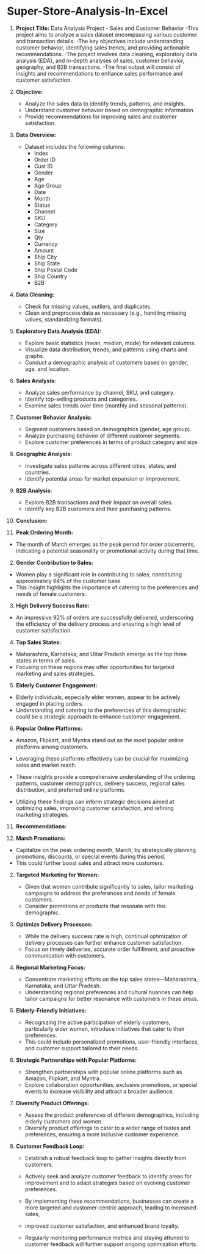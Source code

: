 # Super-Store-Analysis-In-Excel
1. **Project Title:** Data Analysis Project - Sales and Customer Behavior
-This project aims to analyze a sales dataset encompassing various customer and transaction details. 
-The key objectives include understanding customer behavior, identifying sales trends, and providing actionable recommendations. 
-The project involves data cleaning, exploratory data analysis (EDA), and in-depth analyses of sales, customer behavior, geography, and B2B transactions. 
-The final output will consist of insights and recommendations to enhance sales performance and customer satisfaction.

2. **Objective:**
   - Analyze the sales data to identify trends, patterns, and insights.
   - Understand customer behavior based on demographic information.
   - Provide recommendations for improving sales and customer satisfaction.

3. **Data Overview:**
   - Dataset includes the following columns: 
     - Index
     - Order ID
     - Cust ID
     - Gender
     - Age
     - Age Group
     - Date
     - Month
     - Status
     - Channel
     - SKU
     - Category
     - Size
     - Qty
     - Currency
     - Amount
     - Ship City
     - Ship State
     - Ship Postal Code
     - Ship Country
     - B2B

4. **Data Cleaning:**
   - Check for missing values, outliers, and duplicates.
   - Clean and preprocess data as necessary (e.g., handling missing values, standardizing formats).

5. **Exploratory Data Analysis (EDA):**
   - Explore basic statistics (mean, median, mode) for relevant columns.
   - Visualize data distribution, trends, and patterns using charts and graphs.
   - Conduct a demographic analysis of customers based on gender, age, and location.

6. **Sales Analysis:**
   - Analyze sales performance by channel, SKU, and category.
   - Identify top-selling products and categories.
   - Examine sales trends over time (monthly and seasonal patterns).

7. **Customer Behavior Analysis:**
   - Segment customers based on demographics (gender, age group).
   - Analyze purchasing behavior of different customer segments.
   - Explore customer preferences in terms of product category and size.

8. **Geographic Analysis:**
   - Investigate sales patterns across different cities, states, and countries.
   - Identify potential areas for market expansion or improvement.

9. **B2B Analysis:**
   - Explore B2B transactions and their impact on overall sales.
   - Identify key B2B customers and their purchasing patterns.

10. **Conclusion:**

  1. **Peak Ordering Month:**
   - The month of March emerges as the peak period for order placements, indicating a potential seasonality or promotional activity during that time.

  2. **Gender Contribution to Sales:**
   - Women play a significant role in contributing to sales, constituting approximately 64% of the customer base. 
   - This insight highlights the importance of catering to the preferences and needs of female customers.

  3. **High Delivery Success Rate:**
   - An impressive 92% of orders are successfully delivered, underscoring the efficiency of the delivery process and ensuring a high level of customer satisfaction.

  4. **Top Sales States:**
   - Maharashtra, Karnataka, and Uttar Pradesh emerge as the top three states in terms of sales. 
   - Focusing on these regions may offer opportunities for targeted marketing and sales strategies.

  5. **Elderly Customer Engagement:**
   - Elderly individuals, especially elder women, appear to be actively engaged in placing orders. 
   - Understanding and catering to the preferences of this demographic could be a strategic approach to enhance customer engagement.

  6. **Popular Online Platforms:**
   - Amazon, Flipkart, and Myntra stand out as the most popular online platforms among customers. 
   - Leveraging these platforms effectively can be crucial for maximizing sales and market reach.

   - These insights provide a comprehensive understanding of the ordering patterns, customer demographics, delivery success, regional sales distribution, and preferred online platforms. 
   - Utilizing these findings can inform strategic decisions aimed at optimizing sales, improving customer satisfaction, and refining marketing strategies.

11. **Recommendations:**

  1. **March Promotions:**
   - Capitalize on the peak ordering month, March, by strategically planning promotions, discounts, or special events during this period. 
   - This could further boost sales and attract more customers.

2. **Targeted Marketing for Women:**
   - Given that women contribute significantly to sales, tailor marketing campaigns to address the preferences and needs of female customers. 
   - Consider promotions or products that resonate with this demographic.

3. **Optimize Delivery Processes:**
   - While the delivery success rate is high, continual optimization of delivery processes can further enhance customer satisfaction. 
   - Focus on timely deliveries, accurate order fulfillment, and proactive communication with customers.

4. **Regional Marketing Focus:**
   - Concentrate marketing efforts on the top sales states—Maharashtra, Karnataka, and Uttar Pradesh. 
   - Understanding regional preferences and cultural nuances can help tailor campaigns for better resonance with customers in these areas.

5. **Elderly-Friendly Initiatives:**
   - Recognizing the active participation of elderly customers, particularly elder women, introduce initiatives that cater to their preferences. 
   - This could include personalized promotions, user-friendly interfaces, and customer support tailored to their needs.

6. **Strategic Partnerships with Popular Platforms:**
   - Strengthen partnerships with popular online platforms such as Amazon, Flipkart, and Myntra. 
   - Explore collaboration opportunities, exclusive promotions, or special events to increase visibility and attract a broader audience.

7. **Diversify Product Offerings:**
   - Assess the product preferences of different demographics, including elderly customers and women. 
   - Diversify product offerings to cater to a wider range of tastes and preferences, ensuring a more inclusive customer experience.

8. **Customer Feedback Loop:**
   - Establish a robust feedback loop to gather insights directly from customers. 
   - Actively seek and analyze customer feedback to identify areas for improvement and to adapt strategies based on evolving customer preferences.

   - By implementing these recommendations, businesses can create a more targeted and customer-centric approach, leading to increased sales, 
   - improved customer satisfaction, and enhanced brand loyalty. 
   - Regularly monitoring performance metrics and staying attuned to customer feedback will further support ongoing optimization efforts.

